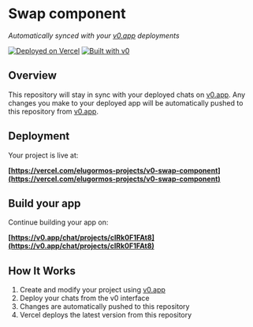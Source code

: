 # Swap component

*Automatically synced with your [v0.app](https://v0.app) deployments*

[![Deployed on Vercel](https://img.shields.io/badge/Deployed%20on-Vercel-black?style=for-the-badge&logo=vercel)](https://vercel.com/elugormos-projects/v0-swap-component)
[![Built with v0](https://img.shields.io/badge/Built%20with-v0.app-black?style=for-the-badge)](https://v0.app/chat/projects/clRk0F1FAt8)

## Overview

This repository will stay in sync with your deployed chats on [v0.app](https://v0.app).
Any changes you make to your deployed app will be automatically pushed to this repository from [v0.app](https://v0.app).

## Deployment

Your project is live at:

**[https://vercel.com/elugormos-projects/v0-swap-component](https://vercel.com/elugormos-projects/v0-swap-component)**

## Build your app

Continue building your app on:

**[https://v0.app/chat/projects/clRk0F1FAt8](https://v0.app/chat/projects/clRk0F1FAt8)**

## How It Works

1. Create and modify your project using [v0.app](https://v0.app)
2. Deploy your chats from the v0 interface
3. Changes are automatically pushed to this repository
4. Vercel deploys the latest version from this repository
